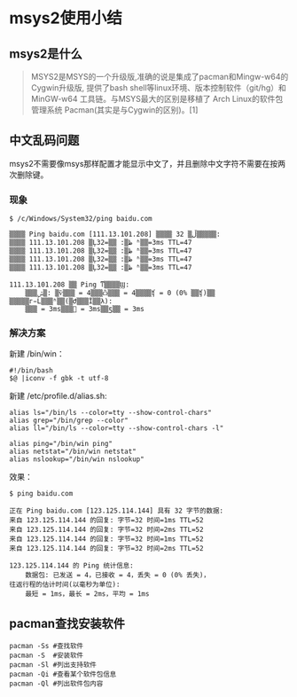# msys2使用小结

## msys2是什么

> MSYS2是MSYS的一个升级版,准确的说是集成了pacman和Mingw-w64的Cygwin升级版, 提供了bash shell等linux环境、版本控制软件（git/hg）和MinGW-w64 工具链。与MSYS最大的区别是移植了 Arch Linux的软件包管理系统 Pacman(其实是与Cygwin的区别)。[1]

## 中文乱码问题

msys2不需要像msys那样配置才能显示中文了，并且删除中文字符不需要在按两次删除键。

### 现象

```
$ /c/Windows/System32/ping baidu.com

▒▒▒▒ Ping baidu.com [111.13.101.208] ▒▒▒▒ 32 ▒ֽڵ▒▒▒▒▒:
▒▒▒▒ 111.13.101.208 ▒Ļظ▒: ▒ֽ▒=32 ʱ▒▒=3ms TTL=47
▒▒▒▒ 111.13.101.208 ▒Ļظ▒: ▒ֽ▒=32 ʱ▒▒=3ms TTL=47
▒▒▒▒ 111.13.101.208 ▒Ļظ▒: ▒ֽ▒=32 ʱ▒▒=3ms TTL=47
▒▒▒▒ 111.13.101.208 ▒Ļظ▒: ▒ֽ▒=32 ʱ▒▒=3ms TTL=47

111.13.101.208 ▒▒ Ping ͳ▒▒▒▒Ϣ:
    ▒▒▒ݰ▒: ▒ѷ▒▒▒ = 4▒▒▒ѽ▒▒▒ = 4▒▒▒▒ʧ = 0 (0% ▒▒ʧ)▒▒
▒▒▒▒▒г̵Ĺ▒▒▒ʱ▒▒(▒Ժ▒▒▒Ϊ▒▒λ):
    ▒▒▒ = 3ms▒▒▒ = 3ms▒▒ƽ▒▒ = 3ms
```

### 解决方案

新建 /bin/win：

```
#!/bin/bash
$@ |iconv -f gbk -t utf-8
```

新建 /etc/profile.d/alias.sh:

```
alias ls="/bin/ls --color=tty --show-control-chars"
alias grep="/bin/grep --color"
alias ll="/bin/ls --color=tty --show-control-chars -l"

alias ping="/bin/win ping"
alias netstat="/bin/win netstat"
alias nslookup="/bin/win nslookup"
```

效果：

```
$ ping baidu.com

正在 Ping baidu.com [123.125.114.144] 具有 32 字节的数据:
来自 123.125.114.144 的回复: 字节=32 时间=1ms TTL=52
来自 123.125.114.144 的回复: 字节=32 时间=2ms TTL=52
来自 123.125.114.144 的回复: 字节=32 时间=1ms TTL=52
来自 123.125.114.144 的回复: 字节=32 时间=2ms TTL=52

123.125.114.144 的 Ping 统计信息:
    数据包: 已发送 = 4，已接收 = 4，丢失 = 0 (0% 丢失)，
往返行程的估计时间(以毫秒为单位):
    最短 = 1ms，最长 = 2ms，平均 = 1ms
```

## pacman查找安装软件

```
pacman -Ss #查找软件
pacman -S  #安装软件
pacman -Sl #列出支持软件
pacman -Qi #查看某个软件包信息
pacman -Ql #列出软件包内容
```